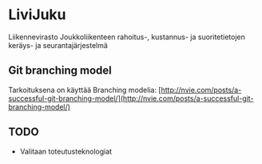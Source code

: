 LiviJuku
========

Liikennevirasto Joukkoliikenteen rahoitus-, kustannus- ja suoritetietojen keräys- ja seurantajärjestelmä

## Git branching model
Tarkoituksena on käyttää Branching modelia: [http://nvie.com/posts/a-successful-git-branching-model/](http://nvie.com/posts/a-successful-git-branching-model/)

## TODO
- Valitaan toteutusteknologiat
